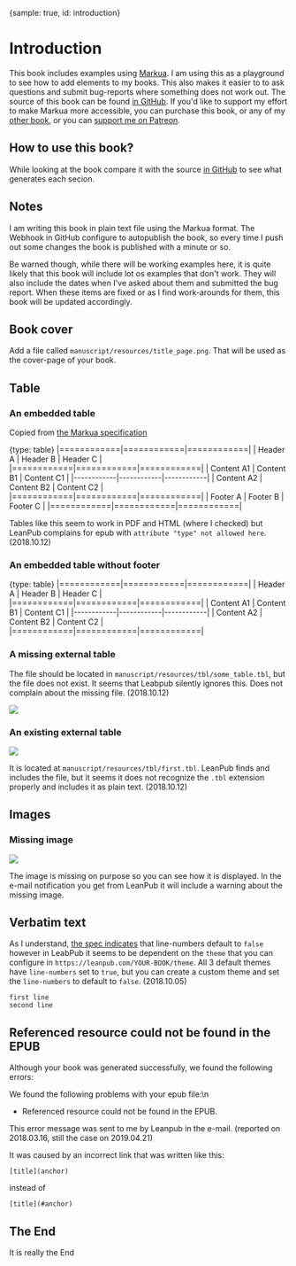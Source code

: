 {sample: true, id: introduction}
# Introduction

This book includes examples using [Markua](https://leanpub.com/markua).
I am using this as a playground to see how to add elements to my books. This also makes it easier to to ask questions and submit bug-reports where something does not work out. The source of this book can be found [in GitHub](https://github.com/szabgab/markua-by-example).
If you'd like to support my effort to make Markua more accessible, you can purchase this book, or any of my [other book](https://leanpub.com/u/szabgab), or you can [support me on Patreon](https://www.patreon.com/szabgab).

## How to use this book?

While looking at the book compare it with the source [in GitHub](https://github.com/szabgab/markua-by-example) to see what generates each secion.


## Notes

I am writing this book in plain text file using the Markua format. The Webhook in GitHub configure to autopublish the book, so every time I push out some changes the book is published with a minute or so.

Be warned though, while there will be working examples here, it is quite likely that this book will include lot os examples that don't work. They will also include the dates when I've asked about them and submitted the bug report. When these items are fixed or as I find work-arounds for them, this book will be updated accordingly.

## Book cover

Add a file called `manuscript/resources/title_page.png`. That will be used as the cover-page of your book.

## Table

### An embedded table

Copied from [the Markua specification](https://leanpub.com/markua/read#tables)

{type: table}
|============|============|============|
| Header A   | Header B   | Header C   |
|============|============|============|
| Content A1 | Content B1 | Content C1 |
|------------|------------|------------|
| Content A2 | Content B2 | Content C2 |
|============|============|============|
| Footer A   | Footer B   | Footer C   |
|============|============|============|

Tables like this seem to work in PDF and HTML (where I checked) but LeanPub complains for epub with `attribute "type" not allowed here`. (2018.10.12)

### An embedded table without footer

{type: table}
|============|============|============|
| Header A   | Header B   | Header C   |
|============|============|============|
| Content A1 | Content B1 | Content C1 |
|------------|------------|------------|
| Content A2 | Content B2 | Content C2 |
|============|============|============|

### A missing external table

The file should be located in `manuscript/resources/tbl/some_table.tbl`, but the file does not exist. It seems that Leabpub silently ignores this. Does not complain about the missing file. (2018.10.12)

![](tbl/some_table.tbl)

### An existing external table

![](tbl/first.tbl)

It is located at `manuscript/resources/tbl/first.tbl`. LeanPub finds and includes the file, but it seems it does not recognize the `.tbl` extension properly and includes it as plain text. (2018.10.12)

## Images

### Missing image

![](img/some_image.png)

The image is missing on purpose so you can see how it is displayed. In the e-mail notification you get from LeanPub it will include a warning about the missing image.

## Verbatim text

As I understand, [the spec indicates](https://leanpub.com/markua/read#code) that line-numbers default to `false` however in LeabPub it seems to be dependent on the `theme` that you can configure in `https://leanpub.com/YOUR-BOOK/theme`. All 3 default themes have `line-numbers` set to `true`, but you can create a custom theme and set the `line-numbers` to default to `false`. (2018.10.05)

```
first line
second line
```

## Referenced resource could not be found in the EPUB

Although your book was generated successfully, we found the following errors:

We found the following problems with your epub file:\n
- Referenced resource could not be found in the EPUB.

This error message was sent to me by Leanpub in the e-mail. (reported on 2018.03.16, still the case on 2019.04.21)

It was caused by an incorrect link that was written like this:

```
[title](anchor)
```

instead of

```
[title](#anchor)
```

## The End

It is really the End
